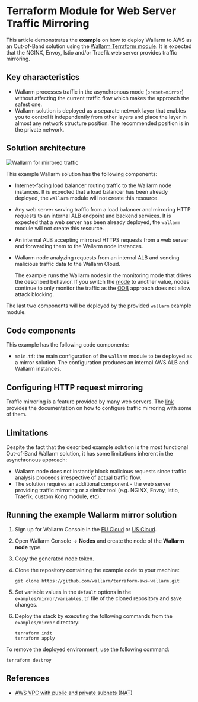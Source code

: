# Terraform Module for Web Server Traffic Mirroring

This article demonstrates the **example** on how to deploy Wallarm to AWS as an Out-of-Band solution using the [Wallarm Terraform module](https://registry.terraform.io/modules/wallarm/wallarm/aws/). It is expected that the NGINX, Envoy, Istio and/or Traefik web server provides traffic mirroring.

## Key characteristics

* Wallarm processes traffic in the asynchronous mode (`preset=mirror`) without affecting the current traffic flow which makes the approach the safest one.
* Wallarm solution is deployed as a separate network layer that enables you to control it independently from other layers and place the layer in almost any network structure position. The recommended position is in the private network.

## Solution architecture

![Wallarm for mirrored traffic](https://github.com/wallarm/terraform-aws-wallarm/blob/main/images/wallarm-for-mirrored-traffic.png?raw=true)

This example Wallarm solution has the following components:

* Internet-facing load balancer routing traffic to the Wallarm node instances. It is expected that a load balancer has been already deployed, the `wallarm` module will not create this resource.
* Any web server serving traffic from a load balancer and mirroring HTTP requests to an internal ALB endpoint and backend services. It is expected that a web server has been already deployed, the `wallarm` module will not create this resource.
* An internal ALB accepting mirrored HTTPS requests from a web server and forwarding them to the Wallarm node instances.
* Wallarm node analyzing requests from an internal ALB and sending malicious traffic data to the Wallarm Cloud.

    The example runs the Wallarm nodes in the monitoring mode that drives the described behavior. If you switch the [mode](https://docs.wallarm.com/admin-en/configure-wallarm-mode/) to another value, nodes continue to only monitor the traffic as the [OOB](https://docs.wallarm.com/installation/oob/overview/#advantages-and-limitations) approach does not allow attack blocking.

The last two components will be deployed by the provided `wallarm` example module.

## Code components

This example has the following code components:

* `main.tf`: the main configuration of the `wallarm` module to be deployed as a mirror solution. The configuration produces an internal AWS ALB and Wallarm instances.

## Configuring HTTP request mirroring

Traffic mirroring is a feature provided by many web servers. The [link](https://docs.wallarm.com/installation/oob/web-server-mirroring/overview/#examples-of-web-server-configuration-for-traffic-mirroring) provides the documentation on how to configure traffic mirroring with some of them.

## Limitations

Despite the fact that the described example solution is the most functional Out-of-Band Wallarm solution, it has some limitations inherent in the asynchronous approach:

* Wallarm node does not instantly block malicious requests since traffic analysis proceeds irrespective of actual traffic flow.
* The solution requires an additional component - the web server providing traffic mirroring or a similar tool (e.g. NGINX, Envoy, Istio, Traefik, custom Kong module, etc).

## Running the example Wallarm mirror solution

1. Sign up for Wallarm Console in the [EU Cloud](https://my.wallarm.com/nodes) or [US Cloud](https://us1.my.wallarm.com/nodes).
1. Open Wallarm Console → **Nodes** and create the node of the **Wallarm node** type.
1. Copy the generated node token.
1. Clone the repository containing the example code to your machine:

    ```
    git clone https://github.com/wallarm/terraform-aws-wallarm.git
    ```
1. Set variable values in the `default` options in the `examples/mirror/variables.tf` file of the cloned repository and save changes.
1. Deploy the stack by executing the following commands from the `examples/mirror` directory:

    ```
    terraform init
    terraform apply
    ```

To remove the deployed environment, use the following command:

```
terraform destroy
```

## References

* [AWS VPC with public and private subnets (NAT)](https://docs.aws.amazon.com/vpc/latest/userguide/VPC_Scenario2.html)
